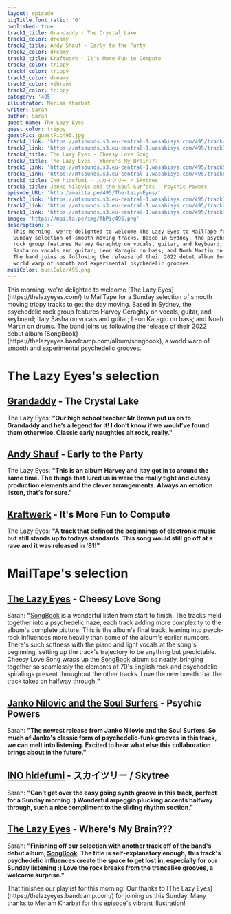 ```yaml
---
layout: episode
bigTitle_font_ratio: '6'
published: true
track1_title: Grandaddy - The Crystal Lake
track1_color: dreamy
track2_title: Andy Shauf - Early to the Party
track2_color: dreamy
track3_title: Kraftwerk - It's More Fun to Compute
track3_color: trippy
track4_color: trippy
track5_color: dreamy
track6_color: vibrant
track7_color: trippy
category: '495'
illustrator: Meriam Kharbat
writer: Sarah
author: Sarah
guest_name: The Lazy Eyes
guest_color: trippy
guestPic: guestPic495.jpg
track4_link: 'https://mtsounds.s3.eu-central-1.wasabisys.com/495/track4.mp3'
track7_link: 'https://mtsounds.s3.eu-central-1.wasabisys.com/495/track7.mp3'
track4_title: The Lazy Eyes - Cheesy Love Song
track7_title: The Lazy Eyes - Where's My Brain???
track5_link: 'https://mtsounds.s3.eu-central-1.wasabisys.com/495/track5.mp3'
track6_link: 'https://mtsounds.s3.eu-central-1.wasabisys.com/495/track6.mp3'
track6_title: INO hidefumi - スカイツリー / Skytree
track5_title: Janko Nilovic and the Soul Surfers - Psychic Powers
episode_URL: 'http://mailta.pe/495/The-Lazy-Eyes/'
track3_link: 'https://mtsounds.s3.eu-central-1.wasabisys.com/495/track3.mp3'
track2_link: 'https://mtsounds.s3.eu-central-1.wasabisys.com/495/track2.mp3'
track1_link: 'https://mtsounds.s3.eu-central-1.wasabisys.com/495/track1.mp3'
image: 'https://mailta.pe/img/fbPic495.png'
description: >-
  This morning, we're delighted to welcome The Lazy Eyes to MailTape for a
  Sunday selection of smooth moving tracks. Based in Sydney, the psychedelic
  rock group features Harvey Geraghty on vocals, guitar, and keyboard; Italy
  Sasha on vocals and guitar; Leon Karagic on bass; and Noah Martin on drums.
  The band joins us following the release of their 2022 debut album SongBook, a
  world warp of smooth and experimental psychedelic grooves. 
musiColor: musiColor495.png
---
```

<p id="introduction">This morning, we're delighted to welcome [The Lazy Eyes](https://thelazyeyes.com/) to MailTape for a Sunday selection of smooth moving trippy tracks to get the day moving. Based in Sydney, the psychedelic rock group features Harvey Geraghty on vocals, guitar, and keyboard; Italy Sasha on vocals and guitar; Leon Karagic on bass; and Noah Martin on drums. The band joins us following the release of their 2022 debut album [SongBook](https://thelazyeyes.bandcamp.com/album/songbook), a world warp of smooth and experimental psychedelic grooves.
</p>

# The Lazy Eyes's selection

## [Grandaddy](http://www.grandaddymusic.com/) - The Crystal Lake
The Lazy Eyes: **"**Our high school teacher Mr Brown put us on to Grandaddy and he’s a legend for it! I don’t know if we would’ve found them otherwise. Classic early naughties alt rock, really.**"**

## [Andy Shauf](https://andyshauf.com/) - Early to the Party
The Lazy Eyes: **"**This is an album Harvey and Itay got in to around the same time. The things that lured us in were the really tight and cutesy production elements and the clever arrangements. Always an emotion listen, that’s for sure.**"**

## [Kraftwerk](https://kraftwerk.com/) - It's More Fun to Compute
The Lazy Eyes: **"**A track that defined the beginnings of electronic music but still stands up to todays standards. This song would still go off at a rave and it was released in ‘81!**"**

# MailTape's selection

## [The Lazy Eyes](https://thelazyeyes.bandcamp.com/) - Cheesy Love Song
Sarah: **"**[SongBook](https://thelazyeyes.bandcamp.com/album/songbook) is a wonderful listen from start to finish. The tracks meld together into a psychedelic haze, each track adding more complexity to the album's complete picture. This is the album's final track, leaning into psych-rock influences more heavily than some of the album's earlier numbers. There's such softness with the piano and light vocals at the song's beginning, setting up the track's trajectory to be anything but predictable. Cheesy Love Song wraps up the [SongBook](https://thelazyeyes.bandcamp.com/album/songbook) album so neatly, bringing together so seamlessly the elements of 70's English rock and psychedelic spiralings present throughout the other tracks. Love the new breath that the track takes on halfway through.**"**  

## [Janko Nilovic and the Soul Surfers](https://brocrecordz.bandcamp.com/track/psychic-powers) - Psychic Powers
Sarah: **"**The newest release from Janko Nilovic and the Soul Surfers. So much of Janko's classic form of psychedelic-funk grooves in this track, we can melt into listening. Excited to hear what else this collaboration brings about in the future.**"**

## [INO hidefumi](https://inohidefumi.bandcamp.com/) - スカイツリー / Skytree
Sarah: **"**Can't get over the easy going synth groove in this track, perfect for a Sunday morning :) Wonderful arpeggio plucking accents halfway through, such a nice compliment to the sliding rhythm section.**"**

## [The Lazy Eyes](https://thelazyeyes.bandcamp.com/) - Where's My Brain???
Sarah: **"**Finishing off our selection with another track off of the band's debut album, [SongBook](https://thelazyeyes.bandcamp.com/album/songbook). The title is self-explanatory enough, this track's psychedelic influences create the space to get lost in, especially for our Sunday listening :) Love the rock breaks from the trancelike grooves, a welcome surprise.**"**

<p id="outroduction">That finishes our playlist  for this morning! Our thanks to [The Lazy Eyes](https://thelazyeyes.bandcamp.com/) for joining us this Sunday. Many thanks to Meriam Kharbat for this episode's vibrant illustration!</p>
